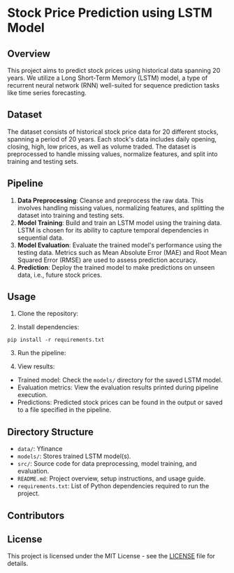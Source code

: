 # Stock Price Prediction using LSTM Model

## Overview
This project aims to predict stock prices using historical data spanning 20 years. We utilize a Long Short-Term Memory (LSTM) model, a type of recurrent neural network (RNN) well-suited for sequence prediction tasks like time series forecasting.

## Dataset
The dataset consists of historical stock price data for 20 different stocks, spanning a period of 20 years. Each stock's data includes daily opening, closing, high, low prices, as well as volume traded. The dataset is preprocessed to handle missing values, normalize features, and split into training and testing sets.

## Pipeline
1. **Data Preprocessing**: Cleanse and preprocess the raw data. This involves handling missing values, normalizing features, and splitting the dataset into training and testing sets.
2. **Model Training**: Build and train an LSTM model using the training data. LSTM is chosen for its ability to capture temporal dependencies in sequential data.
3. **Model Evaluation**: Evaluate the trained model's performance using the testing data. Metrics such as Mean Absolute Error (MAE) and Root Mean Squared Error (RMSE) are used to assess prediction accuracy.
4. **Prediction**: Deploy the trained model to make predictions on unseen data, i.e., future stock prices.

## Usage
1. Clone the repository:



2. Install dependencies:

```
pip install -r requirements.txt
```

3. Run the pipeline:



4. View results:
- Trained model: Check the `models/` directory for the saved LSTM model.
- Evaluation metrics: View the evaluation results printed during pipeline execution.
- Predictions: Predicted stock prices can be found in the output or saved to a file specified in the pipeline.

## Directory Structure
- `data/`: Yfinance
- `models/`: Stores trained LSTM model(s).
- `src/`: Source code for data preprocessing, model training, and evaluation.
- `README.md`: Project overview, setup instructions, and usage guide.
- `requirements.txt`: List of Python dependencies required to run the project.

## Contributors

## License
This project is licensed under the MIT License - see the [LICENSE](LICENSE) file for details.
